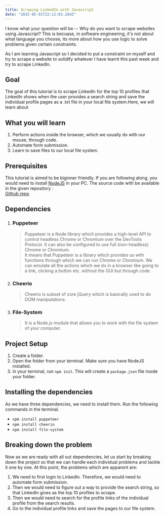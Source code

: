 ```yaml
---
title: Scraping LinkedIn with Javascript
date: "2015-05-01T22:12:03.284Z"
---
```

I know what your question will be -- Why do you want to scrape websites using Javascript? This is becuase, in software engineering, it's not about what language you choose, its more about how you use logic to solve problems given certain constraints.

As I am learning Javascript so I decided to put a constraint on myself and try to scrape a website to solidify whatever I have learnt this past week and try to scrape LinkedIn.

## Goal 
The goal of this tutorial is to scrape LinkedIn for the top 10 profiles that LinkedIn shows when the user provides a search string and save the individual profile pages as a .txt file in your local file system.Here, we will learn about</br>

## What you will learn
1. Perform actions inside the browser, which we usually do with our mouse, through code.
2. Automate form submission.
3. Learn to save files to our local file system.  


## Prerequisites
This tutorial is aimed to be biginner friendly. If you are following along, you would need to install [NodeJS](https://nodejs.org/en/) in your PC.
The source code with be available in the given repository :<br>
[Github repo](https://github.com/shanudjn/Web-Scraping-with-NodeJS)

## Dependencies
1. ### Puppeteer     
    > Puppeteer is a Node library which provides a high-level API to control headless Chrome or Chromium over the DevTools Protocol. It can also be configured to use full (non-headless) Chrome or Chromium.</br>
    > It means that Puppeteer is a library which provides us with functions through which we can run Chrome or Chromium. We can emulate all the actions which we do in a browser like going to a link, clicking a button etc. without the GUI but through code.  
2. ### Cheerio
    >Cheerio is subset of core jQuery which is basically used to do DOM manipulations.
3. ### File-System
    >It is a Node.js module that allows you to work with the file system of your computer.
## Project Setup
1.  Create a folder.
2. Open the folder from your terminal. Make sure you have NodeJS installed.
3. In your terminal, run  `npm init`. This will create a `package.json` file inside your folder.

## Installing the dependencies
As we have three dependencies, we need to install them. Run the following commands in the terminal.</br>
* `npm install puppeteer`
* `npm install cheerio`
* `npm install file-system`


## Breaking down the problem
Now as we are ready with all out dependencies, let us start by breaking down the project so that we can handle each individual problems and tackle it one by one. At this point, the problems which are apparent are:
1. We need to first login to LinkedIn. Therefore, we would need to automate form submission.
2. Then we would need to figure out a way to provide the search string, so that LinkedIn gives as the top 10 profiles to scrape.
3. Then we would need to search for the profile links of the individual profile from the search results.
4. Go to the individual profile links and save the pages to our file system.






















